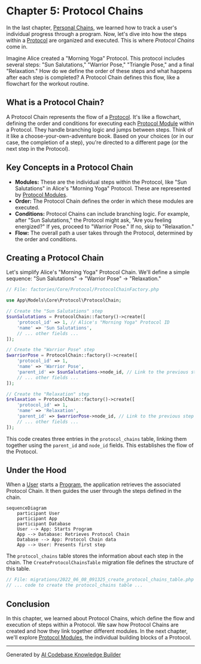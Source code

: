# Chapter 5: Protocol Chains

In the last chapter, [Personal Chains](04_personal_chains.md), we learned how to track a user's individual progress through a program. Now, let's dive into how the steps within a [Protocol](03_protocols.md) are organized and executed. This is where *Protocol Chains* come in.

Imagine Alice created a "Morning Yoga" Protocol.  This protocol includes several steps: "Sun Salutations," "Warrior Pose," "Triangle Pose," and a final "Relaxation."  How do we define the order of these steps and what happens after each step is completed?  A Protocol Chain defines this flow, like a flowchart for the workout routine.

## What is a Protocol Chain?

A Protocol Chain represents the flow of a [Protocol](03_protocols.md). It's like a flowchart, defining the order and conditions for executing each [Protocol Module](06_protocol_modules.md) within a Protocol. They handle branching logic and jumps between steps.  Think of it like a choose-your-own-adventure book.  Based on your choices (or in our case, the completion of a step), you're directed to a different page (or the next step in the Protocol).

## Key Concepts in a Protocol Chain

* **Modules:** These are the individual steps within the Protocol, like "Sun Salutations" in Alice's "Morning Yoga" Protocol.  These are represented by [Protocol Modules](06_protocol_modules.md).
* **Order:** The Protocol Chain defines the order in which these modules are executed.
* **Conditions:**  Protocol Chains can include branching logic. For example, after "Sun Salutations," the Protocol might ask, "Are you feeling energized?" If yes, proceed to "Warrior Pose." If no, skip to "Relaxation."
* **Flow:** The overall path a user takes through the Protocol, determined by the order and conditions.

## Creating a Protocol Chain

Let's simplify Alice's "Morning Yoga" Protocol Chain.  We'll define a simple sequence: "Sun Salutations" -> "Warrior Pose" -> "Relaxation."

```php
// File: factories/Core/Protocol/ProtocolChainFactory.php

use App\Models\Core\Protocol\ProtocolChain;

// Create the "Sun Salutations" step
$sunSalutations = ProtocolChain::factory()->create([
    'protocol_id' => 1, // Alice's "Morning Yoga" Protocol ID
    'name' => 'Sun Salutations',
    // ... other fields ...
]);

// Create the "Warrior Pose" step
$warriorPose = ProtocolChain::factory()->create([
    'protocol_id' => 1,
    'name' => 'Warrior Pose',
    'parent_id' => $sunSalutations->node_id, // Link to the previous step
    // ... other fields ...
]);

// Create the "Relaxation" step
$relaxation = ProtocolChain::factory()->create([
    'protocol_id' => 1,
    'name' => 'Relaxation',
    'parent_id' => $warriorPose->node_id, // Link to the previous step
    // ... other fields ...
]);
```

This code creates three entries in the `protocol_chains` table, linking them together using the `parent_id` and `node_id` fields.  This establishes the flow of the Protocol.

## Under the Hood

When a [User](01_users.md) starts a [Program](02_programs.md), the application retrieves the associated Protocol Chain.  It then guides the user through the steps defined in the chain.

```mermaid
sequenceDiagram
    participant User
    participant App
    participant Database
    User --> App: Starts Program
    App --> Database: Retrieves Protocol Chain
    Database --> App: Protocol Chain data
    App --> User: Presents first step
```

The `protocol_chains` table stores the information about each step in the chain.  The `CreateProtocolChainsTable` migration file defines the structure of this table.

```php
// File: migrations/2022_06_08_091325_create_protocol_chains_table.php
// ... code to create the protocol_chains table ...
```

## Conclusion

In this chapter, we learned about Protocol Chains, which define the flow and execution of steps within a Protocol. We saw how Protocol Chains are created and how they link together different modules. In the next chapter, we'll explore [Protocol Modules](06_protocol_modules.md), the individual building blocks of a Protocol.


---

Generated by [AI Codebase Knowledge Builder](https://github.com/The-Pocket/Tutorial-Codebase-Knowledge)